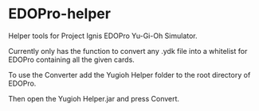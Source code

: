 # EDOPro-helper
Helper tools for Project Ignis EDOPro Yu-Gi-Oh Simulator.

Currently only has the function to convert any .ydk file into a whitelist for EDOPro containing all the given cards.

To use the Converter add the Yugioh Helper folder to the root directory of EDOPro.

Then open the Yugioh Helper.jar and press Convert.

